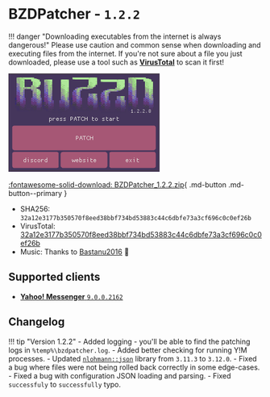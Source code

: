 # BZDPatcher - `1.2.2`

!!! danger  "Downloading executables from the internet is always dangerous!"
    Please use caution and common sense when downloading and executing files from the internet.
    If you're not sure about a file you just downloaded, please use a tool such as **[VirusTotal](https://www.virustotal.com)** to scan it first!

![Buzzd Patcher](./images/bzd-patcher.png)

[:fontawesome-solid-download: BZDPatcher_1.2.2.zip](./files/BZDPatcher_1.2.2.zip){ .md-button .md-button--primary }

- SHA256: `32a12e3177b350570f8eed38bbf734bd53883c44c6dbfe73a3cf696c0c0ef26b`
- VirusTotal: [32a12e3177b350570f8eed38bbf734bd53883c44c6dbfe73a3cf696c0c0ef26b](https://www.virustotal.com/gui/file/32a12e3177b350570f8eed38bbf734bd53883c44c6dbfe73a3cf696c0c0ef26b)
- Music: Thanks to [Bastanu2016](https://www.youtube.com/watch?v=2tTY6A5XisU) 🫡 

## Supported clients
- [**Yahoo! Messenger** `9.0.0.2162`](./yahoo-messenger.md#version-9002162)

## Changelog

!!! tip "Version 1.2.2"
    - Added logging - you'll be able to find the patching logs in `%temp%\bzdpatcher.log`.
    - Added better checking for running Y!M processes.
    - Updated [`nlohmann::json`](https://github.com/nlohmann/json) library from `3.11.3` to `3.12.0`.
    - Fixed a bug where files were not being rolled back correctly in some edge-cases.
    - Fixed a bug with configuration JSON loading and parsing.
    - Fixed `successfuly` to `successfully` typo.
